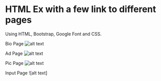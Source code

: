 # HTML Ex with a few link to different pages
Using HTML, Bootstrap, Google Font and CSS.

Bio Page 
![alt text](https://github.com/DarrekLau/HTMLEx/blob/master/photo/bioPage.png)

Ad Page 
![alt text](https://github.com/DarrekLau/HTMLEx/blob/master/photo/Ad%20Page.png)

Pic Page 
![alt text](https://github.com/DarrekLau/HTMLEx/blob/master/photo/Pic%20Page.png)

Input Page
![alt text]
